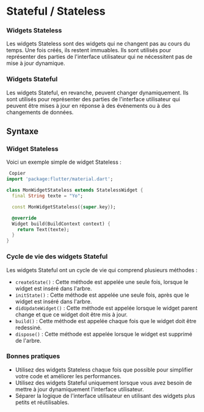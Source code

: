 # Stateful / Stateless

### Widgets Stateless

Les widgets Stateless sont des widgets qui ne changent pas au cours du temps. Une fois créés, ils restent immuables. Ils sont utilisés pour représenter des parties de l'interface utilisateur qui ne nécessitent pas de mise à jour dynamique.

### Widgets Stateful

Les widgets Stateful, en revanche, peuvent changer dynamiquement. Ils sont utilisés pour représenter des parties de l'interface utilisateur qui peuvent être mises à jour en réponse à des événements ou à des changements de données.

## Syntaxe

### Widget Stateless

Voici un exemple simple de widget Stateless :

```dart
 Copier
import 'package:flutter/material.dart';

class MonWidgetStateless extends StatelessWidget {
  final String texte = "Yo";

  const MonWidgetStateless({super.key});

  @override
  Widget build(BuildContext context) {
    return Text(texte);
  }
}

```

### Cycle de vie des widgets Stateful

Les widgets Stateful ont un cycle de vie qui comprend plusieurs méthodes :

- `createState()` : Cette méthode est appelée une seule fois, lorsque le widget est inséré dans l'arbre.
- `initState()` : Cette méthode est appelée une seule fois, après que le widget est inséré dans l'arbre.
- `didUpdateWidget()` : Cette méthode est appelée lorsque le widget parent change et que ce widget doit être mis à jour.
- `build()` : Cette méthode est appelée chaque fois que le widget doit être redessiné.
- `dispose()` : Cette méthode est appelée lorsque le widget est supprimé de l'arbre.

### Bonnes pratiques

- Utilisez des widgets Stateless chaque fois que possible pour simplifier votre code et améliorer les performances.
- Utilisez des widgets Stateful uniquement lorsque vous avez besoin de mettre à jour dynamiquement l'interface utilisateur.
- Séparer la logique de l'interface utilisateur en utilisant des widgets plus petits et réutilisables.